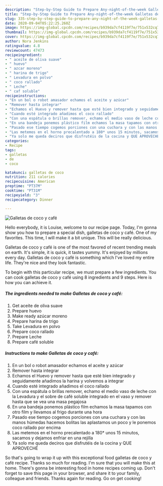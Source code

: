 ```yaml
---
description: "Step-by-Step Guide to Prepare Any-night-of-the-week Galletas de coco y café"
title: "Step-by-Step Guide to Prepare Any-night-of-the-week Galletas de coco y café"
slug: 335-step-by-step-guide-to-prepare-any-night-of-the-week-galletas-de-coco-y-cafe
date: 2020-09-04T05:22:25.260Z
image: https://img-global.cpcdn.com/recipes/b939da7cf4119f7e/751x532cq70/galletas-de-coco-y-cafe-foto-principal.jpg
thumbnail: https://img-global.cpcdn.com/recipes/b939da7cf4119f7e/751x532cq70/galletas-de-coco-y-cafe-foto-principal.jpg
cover: https://img-global.cpcdn.com/recipes/b939da7cf4119f7e/751x532cq70/galletas-de-coco-y-cafe-foto-principal.jpg
author: Nora Jenkins
ratingvalue: 4.8
reviewcount: 47473
recipeingredient:
- " aceite de oliva suave"
- " huevo"
- " azcar moreno"
- " harina de trigo"
- " Levadura en polvo"
- " coco rallado"
- " Leche"
- " caf soluble"
recipeinstructions:
- "En un bol o robot amasador echamos el aceite y azúcar"
- "Remover hasta integrar"
- "Echamos el Huevo y remover hasta que esté bien integrado y seguidamente añadimos la harina y volvemos a integrar"
- "Cuando esté integrado añadimos el coco rallado"
- "Con una espátula o brillas remover, echamo el medio vaso de leche con la Levadura y el sobre de café soluble integrado en el vaso y remover hasta que se vea una masa pegajosa"
- "En una bandeja ponemos plástico film echamos la masa tapamos con otro film y llevamos al frigo durante una hora"
- "Pasado ese tiempo cogemos porciones con una cuchara y con las manos húmedas hacemos bolitas las aplastamos un poco y le ponemos coco rallado por encima"
- "Las metemos en el horno precalentado a 180* unos 15 minutos, sacamos y dejamos enfriar en una rejilla"
- "Ya solo me queda deciros que disfrutéis de la cocina y QUE APROVECHÉ"
categories:
- Recipe
tags:
- galletas
- de
- coco

katakunci: galletas de coco 
nutrition: 211 calories
recipecuisine: American
preptime: "PT37M"
cooktime: "PT31M"
recipeyield: "3"
recipecategory: Dinner

---
```



![Galletas de coco y café](https://img-global.cpcdn.com/recipes/b939da7cf4119f7e/751x532cq70/galletas-de-coco-y-cafe-foto-principal.jpg)

Hello everybody, it is Louise, welcome to our recipe page. Today, I'm gonna show you how to prepare a special dish, galletas de coco y café. One of my favorites. This time, I will make it a bit unique. This will be really delicious.

Galletas de coco y café is one of the most favored of recent trending meals on earth. It's simple, it is quick, it tastes yummy. It's enjoyed by millions every day. Galletas de coco y café is something which I've loved my entire life. They're nice and they look fantastic.




To begin with this particular recipe, we must prepare a few ingredients. You can cook galletas de coco y café using 8 ingredients and 9 steps. Here is how you can achieve it.

<!--inarticleads1-->

##### The ingredients needed to make Galletas de coco y café:

1. Get  aceite de oliva suave
1. Prepare  huevo
1. Make ready  azúcar moreno
1. Prepare  harina de trigo
1. Take  Levadura en polvo
1. Prepare  coco rallado
1. Prepare  Leche
1. Prepare  café soluble




<!--inarticleads2-->

##### Instructions to make Galletas de coco y café:

1. En un bol o robot amasador echamos el aceite y azúcar
1. Remover hasta integrar
1. Echamos el Huevo y remover hasta que esté bien integrado y seguidamente añadimos la harina y volvemos a integrar
1. Cuando esté integrado añadimos el coco rallado
1. Con una espátula o brillas remover, echamo el medio vaso de leche con la Levadura y el sobre de café soluble integrado en el vaso y remover hasta que se vea una masa pegajosa
1. En una bandeja ponemos plástico film echamos la masa tapamos con otro film y llevamos al frigo durante una hora
1. Pasado ese tiempo cogemos porciones con una cuchara y con las manos húmedas hacemos bolitas las aplastamos un poco y le ponemos coco rallado por encima
1. Las metemos en el horno precalentado a 180* unos 15 minutos, sacamos y dejamos enfriar en una rejilla
1. Ya solo me queda deciros que disfrutéis de la cocina y QUE APROVECHÉ




So that's going to wrap it up with this exceptional food galletas de coco y café recipe. Thanks so much for reading. I'm sure that you will make this at home. There's gonna be interesting food in home recipes coming up. Don't forget to save this page in your browser, and share it to your family, colleague and friends. Thanks again for reading. Go on get cooking!
